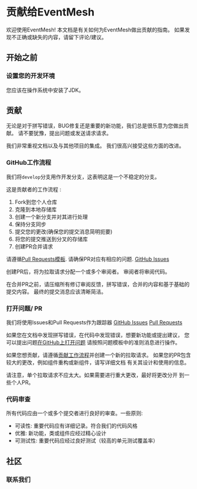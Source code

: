 # 贡献给EventMesh

欢迎使用EventMesh! 本文档是有关如何为EventMesh做出贡献的指南。 如果发现不正确或缺失的内容，请留下评论/建议。

## 开始之前

### 设置您的开发环境

您应该在操作系统中安装了JDK。

## 贡献

无论是对于拼写错误，BUG修复还是重要的新功能，我们总是很乐意为您做出贡献。 请不要犹豫，提出问题或发送请求请求。

我们非常重视文档以及与其他项目的集成。 我们很高兴接受这些方面的改进。

### GitHub工作流程

我们将`develop`分支用作开发分支，这表明这是一个不稳定的分支。

这是贡献者的工作流程 :

1. Fork到您个人仓库
2. 克隆到本地存储库
3. 创建一个新分支并对其进行处理
4. 保持分支同步
5. 提交您的更改(确保您的提交消息简明扼要)
6. 将您的提交推送到分叉的存储库
7. 创建PR合并请求

请遵循[Pull Requests模板](./.github/PULL_REQUEST_TEMPLATE.md).
请确保PR对应有相应的问题. [GitHub Issues](https://github.com/WeBankFinTech/EventMesh/issues)

创建PR后，将为拉取请求分配一个或多个审阅者。 审阅者将审阅代码。

在合并PR之前，请压缩所有修订审阅反馈，拼写错误，合并的内容和基于基础的提交内容。 最终的提交消息应该清晰简洁。

### 打开问题/ PR

我们将使用Issues和Pull Requests作为跟踪器
[GitHub Issues](https://github.com/WeBankFinTech/EventMesh/issues)
[Pull Requests](https://github.com/WeBankFinTech/EventMesh/pulls)

如果您在文档中发现拼写错误，在代码中发现错误，想要新功能或提出建议， 您可以提出问题[在GitHub上打开问题](https://github.com/WeBankFinTech/EventMesh/issues/new)
请按照问题模板中的准则消息进行操作。

如果您想贡献，请遵循[贡献工作流程](#github-workflow)并创建一个新的拉取请求。 如果您的PR包含较大的更改，例如组件重构或新组件，请写详细文档 有关其设计和使用的信息。

请注意，单个拉取请求不应太大。如果需要进行重大更改，最好将更改分开 到一些个人PR。

### 代码审查

所有代码应由一个或多个提交者进行良好的审查。一些原则:

- 可读性: 重要代码应有详细记录。符合我们的代码风格
- 优雅: 新功能，类或组件应经过精心设计
- 可测试性: 重要代码应经过良好测试（较高的单元测试覆盖率）

## 社区

### 联系我们
